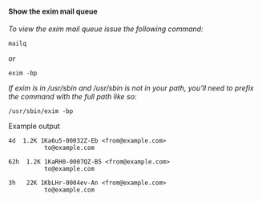 
#### Show the exim mail queue
_To view the exim mail queue issue the following command:_
```
mailq
```
_or_
```
exim -bp
```
_If exim is in /usr/sbin and /usr/sbin is not in your path, you’ll need to prefix the command with the full path like so:_
```
/usr/sbin/exim -bp
```
Example output
```
4d  1.2K 1Ka6u5-00032Z-Eb <from@example.com>
          to@example.com

62h  1.2K 1KaRH0-0007QZ-B5 <from@example.com>
          to@example.com

3h   22K 1KbLHr-0004ev-An <from@example.com>
          to@example.com
```
